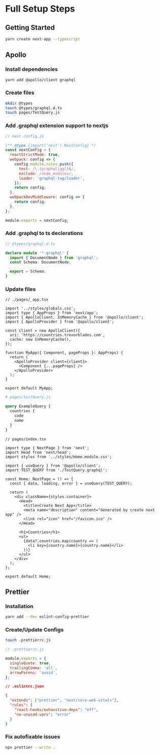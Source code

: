 # Full Setup Steps

## Getting Started

```sh
yarn create next-app --typescript
```

## Apollo

### Install dependencies

```sh
yarn add @apollo/client graphql
```

### Create files

```sh
mkdir @types
touch @types/graphql.d.ts
touch pages/TestQuery.js
```

### Add .graphql extension support to nextjs

```js
// next.config.js

/** @type {import('next').NextConfig} */
const nextConfig = {
  reactStrictMode: true,
  webpack: config => {
    config.module.rules.push({
      test: /\.(graphql|gql)$/,
      exclude: /node_modules/,
      loader: 'graphql-tag/loader',
    });
    return config;
  },
  webpackDevMiddleware: config => {
    return config;
  },
};

module.exports = nextConfig;
```

### Add .graphql to ts declerations

```ts
// @types/graphql.d.ts

declare module '*.graphql' {
  import { DocumentNode } from 'graphql';
  const Schema: DocumentNode;

  export = Schema;
}
```

### Update files

```tsx
// ./pages/_app.tsx

import '../styles/globals.css';
import type { AppProps } from 'next/app';
import { ApolloClient, InMemoryCache } from '@apollo/client';
import { ApolloProvider } from '@apollo/client';

const client = new ApolloClient({
  uri: 'https://countries.trevorblades.com',
  cache: new InMemoryCache(),
});

function MyApp({ Component, pageProps }: AppProps) {
  return (
    <ApolloProvider client={client}>
      <Component {...pageProps} />
    </ApolloProvider>
  );
}

export default MyApp;
```

```graphql
# pages/testQuery.js

query ExampleQuery {
  countries {
    code
    name
  }
}
```

```tsx
// pages/index.tsx

import type { NextPage } from 'next';
import Head from 'next/head';
import styles from '../styles/Home.module.css';

import { useQuery } from '@apollo/client';
import TEST_QUERY from './TestQuery.graphql';

const Home: NextPage = () => {
  const { data, loading, error } = useQuery(TEST_QUERY);

  return (
    <div className={styles.container}>
      <Head>
        <title>Create Next App</title>
        <meta name="description" content="Generated by create next app" />
        <link rel="icon" href="/favicon.ico" />
      </Head>

      <h1>Countries</h1>
      <ul>
        {data?.countries.map(country => (
          <li key={country.name}>{country.name}</li>
        ))}
      </ul>
    </div>
  );
};

export default Home;
```

## Prettier

### Installation

```sh
yarn add --dev eslint-config-prettier
```

### Create/Update Configs

```sh
touch .prettierrc.js
```

```js
// .prettierrc.js

module.exports = {
  singleQuote: true,
  trailingComma: 'all',
  arrowParens: 'avoid',
};
```

```json
// .eslintrc.json

{
  "extends": ["prettier", "next/core-web-vitals"],
  "rules": {
    "react-hooks/exhaustive-deps": "off",
    "no-unused-vars": "error"
  }
}
```

### Fix autofixable issues

```sh
npx prettier --write .
```
